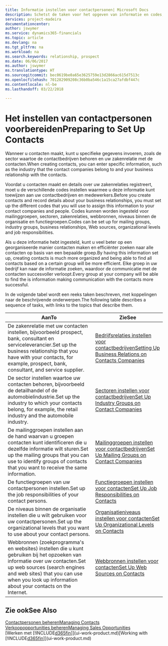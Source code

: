 ```yaml
---
title: Informatie instellen voor contactpersonen| Microsoft Docs
description: Schetst de taken voor het opgeven van informatie en codes, bijvoorbeeld over sectorgroepen en zakenrelaties, voordat u contactpersonen instelt.
services: project-madeira
documentationcenter: 
author: jswymer
ms.service: dynamics365-financials
ms.topic: article
ms.devlang: na
ms.tgt_pltfrm: na
ms.workload: na
ms.search.keywords: relationship, prospect
ms.date: 06/06/2017
ms.author: jswymer
ms.translationtype: HT
ms.sourcegitcommit: bec0619be0a65e3625759e13d2866ac615d7513c
ms.openlocfilehash: 701282909208c36b0ba546c1a15ca27afdbf447c
ms.contentlocale: nl-be
ms.lasthandoff: 03/22/2018

---
```

# <a name="preparing-to-set-up-contacts"></a><span data-ttu-id="7645f-103">Het instellen van contactpersonen voorbereiden</span><span class="sxs-lookup"><span data-stu-id="7645f-103">Preparing to Set Up Contacts</span></span>
<span data-ttu-id="7645f-104">Wanneer u contacten maakt, kunt u specifieke gegevens invoeren, zoals de sector waartoe de contactbedrijven behoren en uw zakenrelatie met de contacten.</span><span class="sxs-lookup"><span data-stu-id="7645f-104">When creating contacts, you can enter specific information, such as the industry that the contact companies belong to and your business relationship with the contacts.</span></span>

<span data-ttu-id="7645f-105">Voordat u contacten maakt en details over uw zakenrelaties registreert, moet u de verschillende codes instellen waarmee u deze informatie kunt toewijzen aan uw contactbedrijven en medewerkers.</span><span class="sxs-lookup"><span data-stu-id="7645f-105">Before you create contacts and record details about your business relationships, you must set up the different codes that you will use to assign this information to your contact companies and people.</span></span> <span data-ttu-id="7645f-106">Codes kunnen worden ingesteld voor mailinggroepen, sectoren, zakenrelaties, webbronnen, niveaus binnen de organisatie en functiegroepen.</span><span class="sxs-lookup"><span data-stu-id="7645f-106">Codes can be set up for mailing groups, industry groups, business relationships, Web sources, organizational levels and job responsibilities.</span></span>

<span data-ttu-id="7645f-107">Als u deze informatie hebt ingesteld, kunt u veel beter op een georganiseerde manier contacten maken en efficiënter zoeken naar alle contacten op basis van een bepaalde groep.</span><span class="sxs-lookup"><span data-stu-id="7645f-107">By having this information set up, creating contacts is much more organized and being able to find all contacts based on a certain group will be more efficient.</span></span> <span data-ttu-id="7645f-108">Elke groep in uw bedrijf kan naar de informatie zoeken, waardoor de communicatie met de contacten succesvoller verloopt.</span><span class="sxs-lookup"><span data-stu-id="7645f-108">Every group at your company will be able to find the is information making communication with the contacts more successful.</span></span>

<span data-ttu-id="7645f-109">In de volgende tabel wordt een reeks taken beschreven, met koppelingen naar de beschrijvende onderwerpen.</span><span class="sxs-lookup"><span data-stu-id="7645f-109">The following table describes a sequence of tasks, with links to the topics that describe them.</span></span> 

| <span data-ttu-id="7645f-110">Aan</span><span class="sxs-lookup"><span data-stu-id="7645f-110">To</span></span> | <span data-ttu-id="7645f-111">Zie</span><span class="sxs-lookup"><span data-stu-id="7645f-111">See</span></span> |
| --- | --- |
| <span data-ttu-id="7645f-112">De zakenrelatie met uw contacten instellen, bijvoorbeeld prospect, bank, consultant en serviceleverancier.</span><span class="sxs-lookup"><span data-stu-id="7645f-112">Set up the business relationship that you have with your contacts, for example, prospect, bank, consultant, and service supplier.</span></span> |[<span data-ttu-id="7645f-113">Bedrijfsrelaties instellen voor contactbedrijven</span><span class="sxs-lookup"><span data-stu-id="7645f-113">Setting Up Business Relations on Contacts Companies</span></span>](marketing-business-relations.md) |
| <span data-ttu-id="7645f-114">De sector instellen waartoe uw contacten behoren, bijvoorbeeld de detailhandel of de automobielindustrie.</span><span class="sxs-lookup"><span data-stu-id="7645f-114">Set up the industry to which your contacts belong, for example, the retail industry and the automobile industry.</span></span> |[<span data-ttu-id="7645f-115">Sectoren instellen voor contactbedrijven</span><span class="sxs-lookup"><span data-stu-id="7645f-115">Set Up Industry Groups on Contact Companies</span></span>](marketing-industry-groups.md) |
| <span data-ttu-id="7645f-116">De mailinggroepen instellen aan de hand waarvan u groepen contacten kunt identificeren die u dezelfde informatie wilt sturen.</span><span class="sxs-lookup"><span data-stu-id="7645f-116">Set up the mailing groups that you can use to identify groups of contacts that you want to receive the same information.</span></span> |[<span data-ttu-id="7645f-117">Mailinggroepen instellen voor contactbedrijven</span><span class="sxs-lookup"><span data-stu-id="7645f-117">Set Up Mailing Groups on Contact Companies</span></span>](marketing-mailing-groups.md) |
| <span data-ttu-id="7645f-118">De functiegroepen van uw contactpersonen instellen.</span><span class="sxs-lookup"><span data-stu-id="7645f-118">Set up the job responsibilities of your contact persons.</span></span> |[<span data-ttu-id="7645f-119">Functiegroepen instellen voor contacten</span><span class="sxs-lookup"><span data-stu-id="7645f-119">Set Up Job Responsibilities on Contacts</span></span>](marketing-job-responsibilities.md) |
| <span data-ttu-id="7645f-120">De niveaus binnen de organisatie instellen die u wilt gebruiken voor uw contactpersonen.</span><span class="sxs-lookup"><span data-stu-id="7645f-120">Set up the organizational levels that you want to use about your contact persons.</span></span> |[<span data-ttu-id="7645f-121">Organisatieniveaus instellen voor contacten</span><span class="sxs-lookup"><span data-stu-id="7645f-121">Set Up Organizational Levels on Contacts</span></span>](marketing-organizational-levels.md) |
| <span data-ttu-id="7645f-122">Webbronnen (zoekprogramma's en websites) instellen die u kunt gebruiken bij het opzoeken van informatie over uw contacten.</span><span class="sxs-lookup"><span data-stu-id="7645f-122">Set up web sources (search engines and web sites) that you can use when you look up information about your contacts on the Internet.</span></span> |[<span data-ttu-id="7645f-123">Webbronnen instellen voor contacten</span><span class="sxs-lookup"><span data-stu-id="7645f-123">Set Up Web Sources on Contacts</span></span>](marketing-web-sources.md) |

## <a name="see-also"></a><span data-ttu-id="7645f-124">Zie ook</span><span class="sxs-lookup"><span data-stu-id="7645f-124">See Also</span></span>
[<span data-ttu-id="7645f-125">Contactpersonen beheren</span><span class="sxs-lookup"><span data-stu-id="7645f-125">Managing Contacts</span></span>](marketing-contacts.md)  
[<span data-ttu-id="7645f-126">Verkoopopportunities beheren</span><span class="sxs-lookup"><span data-stu-id="7645f-126">Managing Sales Opportunities</span></span>](marketing-manage-sales-opportunities.md)  
<span data-ttu-id="7645f-127">[Werken met [!INCLUDE[d365fin](includes/d365fin_md.md)]](ui-work-product.md)</span><span class="sxs-lookup"><span data-stu-id="7645f-127">[Working with [!INCLUDE[d365fin](includes/d365fin_md.md)]](ui-work-product.md)</span></span>


